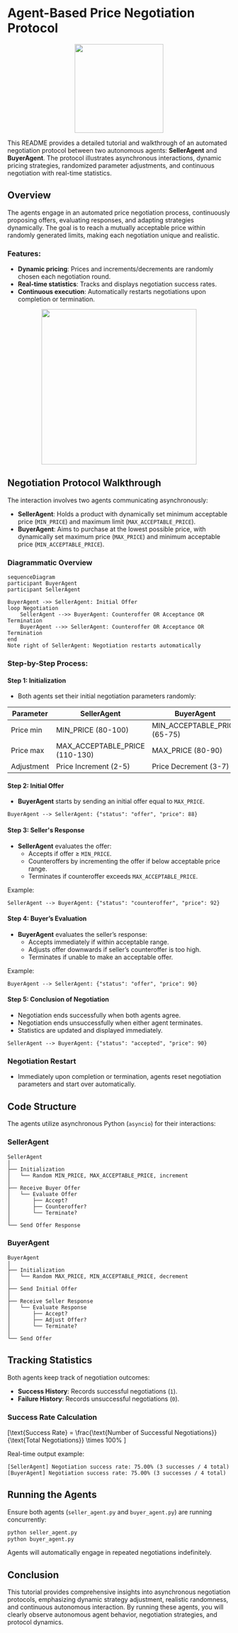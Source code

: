 # Agent-Based Price Negotiation Protocol

<p align="center">
<img width="200px" src="../../img/druid_agent.png" />
</p>


This README provides a detailed tutorial and walkthrough of an automated negotiation protocol between two autonomous agents: **SellerAgent** and **BuyerAgent**. The protocol illustrates asynchronous interactions, dynamic pricing strategies, randomized parameter adjustments, and continuous negotiation with real-time statistics.

## Overview

The agents engage in an automated price negotiation process, continuously proposing offers, evaluating responses, and adapting strategies dynamically. The goal is to reach a mutually acceptable price within randomly generated limits, making each negotiation unique and realistic.

### Features:
- **Dynamic pricing**: Prices and increments/decrements are randomly chosen each negotiation round.
- **Real-time statistics**: Tracks and displays negotiation success rates.
- **Continuous execution**: Automatically restarts negotiations upon completion or termination.

<p align="center">
<img width="350px" src="../../img/buyer_seller.png" />
</p>

## Negotiation Protocol Walkthrough

The interaction involves two agents communicating asynchronously:

- **SellerAgent**: Holds a product with dynamically set minimum acceptable price (`MIN_PRICE`) and maximum limit (`MAX_ACCEPTABLE_PRICE`).
- **BuyerAgent**: Aims to purchase at the lowest possible price, with dynamically set maximum price (`MAX_PRICE`) and minimum acceptable price (`MIN_ACCEPTABLE_PRICE`).

### Diagrammatic Overview

```mermaid
sequenceDiagram
participant BuyerAgent
participant SellerAgent

BuyerAgent ->> SellerAgent: Initial Offer
loop Negotiation
    SellerAgent -->> BuyerAgent: Counteroffer OR Acceptance OR Termination
    BuyerAgent -->> SellerAgent: Counteroffer OR Acceptance OR Termination
end
Note right of SellerAgent: Negotiation restarts automatically
```

### Step-by-Step Process:

#### Step 1: Initialization
- Both agents set their initial negotiation parameters randomly:

| Parameter | SellerAgent           | BuyerAgent            |
|-----------|-----------------------|-----------------------|
| Price min | MIN_PRICE (80-100)    | MIN_ACCEPTABLE_PRICE (65-75) |
| Price max | MAX_ACCEPTABLE_PRICE (110-130)| MAX_PRICE (80-90)    |
| Adjustment| Price Increment (2-5) | Price Decrement (3-7) |

#### Step 2: Initial Offer
- **BuyerAgent** starts by sending an initial offer equal to `MAX_PRICE`.

```plaintext
BuyerAgent --> SellerAgent: {"status": "offer", "price": 88}
```

#### Step 3: Seller's Response
- **SellerAgent** evaluates the offer:
  - Accepts if offer ≥ `MIN_PRICE`.
  - Counteroffers by incrementing the offer if below acceptable price range.
  - Terminates if counteroffer exceeds `MAX_ACCEPTABLE_PRICE`.

Example:
```plaintext
SellerAgent --> BuyerAgent: {"status": "counteroffer", "price": 92}
```

#### Step 4: Buyer’s Evaluation
- **BuyerAgent** evaluates the seller’s response:
  - Accepts immediately if within acceptable range.
  - Adjusts offer downwards if seller’s counteroffer is too high.
  - Terminates if unable to make an acceptable offer.

Example:
```plaintext
BuyerAgent --> SellerAgent: {"status": "offer", "price": 90}
```

#### Step 5: Conclusion of Negotiation
- Negotiation ends successfully when both agents agree.
- Negotiation ends unsuccessfully when either agent terminates.
- Statistics are updated and displayed immediately.

```plaintext
SellerAgent --> BuyerAgent: {"status": "accepted", "price": 90}
```

### Negotiation Restart
- Immediately upon completion or termination, agents reset negotiation parameters and start over automatically.


## Code Structure

The agents utilize asynchronous Python (`asyncio`) for their interactions:

### SellerAgent
```plaintext
SellerAgent
│
├── Initialization
│   └── Random MIN_PRICE, MAX_ACCEPTABLE_PRICE, increment
│
├── Receive Buyer Offer
│   └── Evaluate Offer
│       ├── Accept?
│       ├── Counteroffer?
│       └── Terminate?
│
└── Send Offer Response
```

### BuyerAgent
```plaintext
BuyerAgent
│
├── Initialization
│   └── Random MAX_PRICE, MIN_ACCEPTABLE_PRICE, decrement
│
├── Send Initial Offer
│
├── Receive Seller Response
│   └── Evaluate Response
│       ├── Accept?
│       ├── Adjust Offer?
│       └── Terminate?
│
└── Send Offer
```


## Tracking Statistics

Both agents keep track of negotiation outcomes:

- **Success History**: Records successful negotiations (`1`).
- **Failure History**: Records unsuccessful negotiations (`0`).

### Success Rate Calculation

\[\text{Success Rate} = \frac{\text{Number of Successful Negotiations}}{\text{Total Negotiations}} \times 100\%
\]

Real-time output example:

```plaintext
[SellerAgent] Negotiation success rate: 75.00% (3 successes / 4 total)
[BuyerAgent] Negotiation success rate: 75.00% (3 successes / 4 total)
```


## Running the Agents

Ensure both agents (`seller_agent.py` and `buyer_agent.py`) are running concurrently:

```bash
python seller_agent.py
python buyer_agent.py
```

Agents will automatically engage in repeated negotiations indefinitely.


## Conclusion

This tutorial provides comprehensive insights into asynchronous negotiation protocols, emphasizing dynamic strategy adjustment, realistic randomness, and continuous autonomous interaction. By running these agents, you will clearly observe autonomous agent behavior, negotiation strategies, and protocol dynamics.

